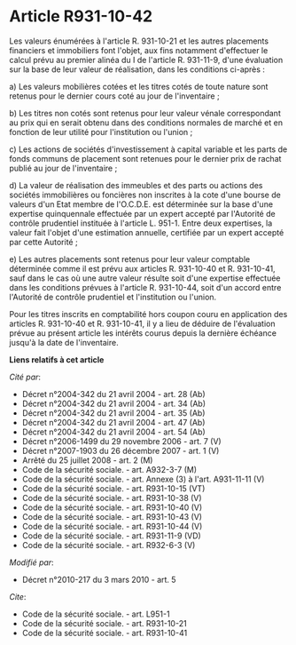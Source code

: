 # Article R931-10-42

Les valeurs énumérées à l'article R. 931-10-21 et les autres placements financiers et immobiliers font l'objet, aux fins
notamment d'effectuer le calcul prévu au premier alinéa du I de l'article R. 931-11-9, d'une évaluation sur la base de leur
valeur de réalisation, dans les conditions ci-après : 

a) Les valeurs mobilières cotées et les titres cotés de toute nature sont retenus pour le dernier cours coté au jour de
l'inventaire ; 

b) Les titres non cotés sont retenus pour leur valeur vénale correspondant au prix qui en serait obtenu dans des conditions
normales de marché et en fonction de leur utilité pour l'institution ou l'union ; 

c) Les actions de sociétés d'investissement à capital variable et les parts de fonds communs de placement sont retenues pour
le dernier prix de rachat publié au jour de l'inventaire ; 

d) La valeur de réalisation des immeubles et des parts ou actions des sociétés immobilières ou foncières non inscrites à la
cote d'une bourse de valeurs d'un Etat membre de l'O.C.D.E. est déterminée sur la base d'une expertise quinquennale effectuée
par un expert accepté par    l'Autorité de contrôle prudentiel instituée à l'article L. 951-1. Entre deux expertises, la
valeur fait l'objet d'une estimation annuelle, certifiée par un expert accepté par cette Autorité ; 

e) Les autres placements sont retenus pour leur valeur comptable déterminée comme il est prévu aux articles R. 931-10-40 et
R. 931-10-41, sauf dans le cas où une autre valeur résulte soit d'une expertise effectuée dans les conditions prévues à
l'article R. 931-10-44, soit d'un accord entre    l'Autorité de contrôle prudentiel et l'institution ou l'union. 

Pour les titres inscrits en comptabilité hors coupon couru en application des articles R. 931-10-40 et R. 931-10-41, il y a
lieu de déduire de l'évaluation prévue au présent article les intérêts courus depuis la dernière échéance jusqu'à la date de
l'inventaire.

**Liens relatifs à cet article**

_Cité par_:

  - Décret n°2004-342 du 21 avril 2004 - art. 28 (Ab)
  - Décret n°2004-342 du 21 avril 2004 - art. 34 (Ab)
  - Décret n°2004-342 du 21 avril 2004 - art. 35 (Ab)
  - Décret n°2004-342 du 21 avril 2004 - art. 47 (Ab)
  - Décret n°2004-342 du 21 avril 2004 - art. 54 (Ab)
  - Décret n°2006-1499 du 29 novembre 2006 - art. 7 (V)
  - Décret n°2007-1903 du 26 décembre 2007 - art. 1 (V)
  - Arrêté du 25 juillet 2008 - art. 2 (M)
  - Code de la sécurité sociale. - art. A932-3-7 (M)
  - Code de la sécurité sociale. - art. Annexe (3) à l'art. A931-11-11 (V)
  - Code de la sécurité sociale. - art. R931-10-15 (VT)
  - Code de la sécurité sociale. - art. R931-10-38 (V)
  - Code de la sécurité sociale. - art. R931-10-40 (V)
  - Code de la sécurité sociale. - art. R931-10-43 (V)
  - Code de la sécurité sociale. - art. R931-10-44 (V)
  - Code de la sécurité sociale. - art. R931-11-9 (VD)
  - Code de la sécurité sociale. - art. R932-6-3 (V)

_Modifié par_:

  - Décret n°2010-217 du 3 mars 2010 - art. 5

_Cite_:

  - Code de la sécurité sociale. - art. L951-1
  - Code de la sécurité sociale. - art. R931-10-21
  - Code de la sécurité sociale. - art. R931-10-41
